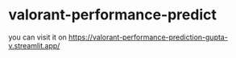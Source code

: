 # valorant-performance-predict

you can visit it on
https://valorant-performance-prediction-gupta-v.streamlit.app/

